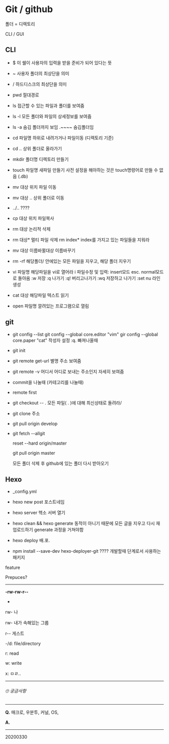 # Git / github

폴더 = 디렉토리

CLI / GUI


## CLI

- $ 이 쉘이 사용자의 입력을 받을 준비가 되어 있다는 뜻

- ~   사용자 폴더의 최상단을 의미

- /   하드디스크의 최상단을 의미

- pwd   절대경로
- ls   접근할 수 있는 파일과 폴더를 보여줌
- ls -l   모든 폴더와 파일의 상세정보를 보여줌 
- ls -a   숨김 폴더까지 보임
  .~~~~ 숨김폴더임
- cd  파일명   하위로 내려가거나 파일이동 (디렉토리 기준)
- cd ..   상위 폴더로 올라가기
- mkdir 폴더명   디렉토리 만들기
- touch 파일명   새파일 만들기
  사전 설정을 해야하는 것은 touch명령어로 만들 수 없음 (.db)
- mv 대상 위치   파일 이동
- mv 대상 ..   상위 폴더로 이동
- ../.. ????
- cp 대상 위치   파일복사
- rm 대상   논리적 삭제
- rm 대상*   멀티 파일 삭제
  rm index*   index를 가지고 있는 파일들을 지워라
- mv 대상 이름바뀔대상   이름바꾸기
- rm -rf 해당폴더/   안에있는 모든 파일을 지우고, 해당 폴더 지우기
- vi 파일명   해당파일을 vi로 열어라
  i   파일수정 및 입력: insert모드
  esc.  normal모드로 돌아옴
  :w   저장
  :q   나가기
  :q!   버리고나가기
  :wq   저장하고 나가기
  :set nu 라인생성
- cat 대상   해당파일 텍스트 읽기
- open 파일명   깔려있는 프로그램으로 열림



## git

- git config --list
  git config --global core.editor "vim"
  gir config --global core.paper "cat"
  작성자 설정
  :q.  빠져나올때
  
- git init   

- git remote get-url 별명   주소 보여줌

- git remote -v 어디서 어디로 보내는 주소인지 자세히 보여줌

- commit을 나눌때 (카테고리를 나눌때)

- remote first

- git checkout -- .   모든 파일( . )에 대해 최신상태로 돌려라/ 

- git clone 주소

- git pull origin develop

- git fetch --allgit

  reset --hard origin/master

  git pull origin master

  모든 폴더 삭제 후 github에 있는 폴더 다시 받아오기



## Hexo

- _config.yml

- hexo new post   포스트네임 

- hexo server   헥소 서버 열기

- hexo clean && hexo generate   동적이 아니기 때문에 모든 글을 지우고 다시 재 업로드하기
  generate 과정을 거쳐야함 

- hexo deploy   배.포.

- npm install --save-dev hexo-deployer-git ???? 개발할때 단계로서 사용하는 패키지 



feature



Prepuces?



---

**-rw-rw-r--**

-

rw- 나

rw- 내가 속해있는 그룹

r-- 게스트

-/d: file/directory

r: read

w: write

x: ㅁㄹ..

---









###### 🙄 궁금사항

---

**Q.**  매크로, 우분투, 커널, OS, 

**A.** 







---

20200330